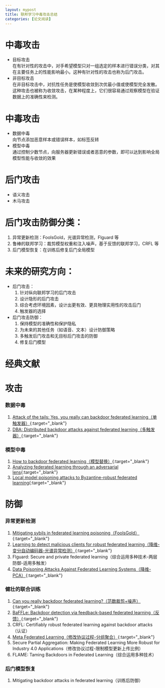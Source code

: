 ```yaml
---
layout: mypost
title: 联邦学习中毒攻击总结
categories: [论文阅读]
---
```


# 中毒攻击

+ 目标攻击  
在有针对性的攻击中，对手希望模型只对一组选定的样本进行错误分类，对其在主要任务上的性能影响最小。这种有针对性的攻击也称为后门攻击。
+ 非目标攻击  
在非目标攻击中，对抗性任务是使模型收敛到次优最小值或使模型完全发散。 这种攻击也被称为收敛攻击，在某种程度上，它们很容易通过观察模型在验证数据上的准确性来检测。

# 中毒攻击

+ 数据中毒  
向节点添加恶意样本或错误样本，如标签反转
+ 模型中毒  
通过控制少数节点，向服务器更新错误或者恶意的参数，即可以达到影响全局模型性能与收敛的效果

# 后门攻击

+ 语义攻击
+ 木马攻击

# 后门攻击防御分类：
  1. 异常更新检测：FoolsGold，光谱异常检测，Flguard 等
  2. 鲁棒的联邦学习：裁剪模型权重和注入噪声，基于反馈的联邦学习，CRFL 等
  3. 后门模型恢复：在训练后修复后门全局模型

# 未来的研究方向：
+ 后门攻击：
  1. 针对纵向联邦学习的后门攻击
  2. 设计隐形的后门攻击
  3. 综合考虑环境因素，设计出更有效、更具物理实用性的攻击后门
  4. 触发器的选择
+ 后门攻击防御：
  1. 保持模型的准确性和保护隐私
  2. 为未来的其他任务（如语音、文本）设计防御策略
  3. 多触发后门攻击和无目标后门攻击的防御
  4. 修复后门模型

# 经典文献

# 攻击

### 数据中毒

1. [Attack of the tails: Yes, you really can backdoor federated learning（单触发器）](https://caiji-bai.github.io/posts/2022/05/24/Attack-of-the-Tails-Yes,-You-Really-Can-Backdoor-Federated-Learning.html){:target="_blank"}
2. [DBA: Distributed backdoor attacks against federated learning（多触发器）](https://caiji-bai.github.io/posts/2022/07/16/DBA-Distributed-Backdoor-Attacks-against-Federated-Learning.html){:target="_blank"}

### 模型中毒

1. [How to backdoor federated learning（模型替换）](https://caiji-bai.github.io/posts/2022/05/15/How-to-Backdoor-Federated-Learning.html){:target="_blank"}
2. [Analyzing federated learning through an adversarial lens](https://caiji-bai.github.io/posts/2022/07/05/Analyzing-Federated-Learning-through-an-Adversarial-Lens.html){:target="_blank"}
3. [Local model poisoning attacks to Byzantine-robust federated learning](https://caiji-bai.github.io/posts/2022/06/14/Local-Model-Poisoning-Attacks-to-Byzantine-Robust-Federated-Learning.html){:target="_blank"}

# 防御

### 异常更新检测

1. [Mitigating sybils in federated learning poisoning（FoolsGold）](https://caiji-bai.github.io/posts/2022/04/04/Mitigating-Sybils-in-Federated-Learning-Poisoning.html){:target="_blank"}
2. [Learning to detect malicious clients for robust federated learning（降维-变分自动编码器-光谱异常检测）](https://caiji-bai.github.io/posts/2022/06/28/Learning-to-Detect-Malicious-Clients-for-Robust-Federated-Learning.html){:target="_blank"}
3. Flguard: Secure and private federated learning（综合运用多种技术-两层防御-适用多触发）
4. [Data Poisoning Attacks Against Federated Learning Systems（降维-PCA）](https://caiji-bai.github.io/posts/2022/07/09/Data-Poisoning-Attacks-Against-Federated-Learning-Systems.html){:target="_blank"}

### 健壮的联合训练

1. [Can you really backdoor federated learning?（范数裁剪+噪声）](https://caiji-bai.github.io/posts/2022/05/21/Can-You-Really-Backdoor-Federated-Learning.html){:target="_blank"}
2. [BaFFLe: Backdoor detection via feedback-based federated learning（反馈）](https://caiji-bai.github.io/posts/2022/07/19/BaFFLe-Backdoor-Detection-via-Feedback-based-Federated-Learning.html){:target="_blank"}
3. CRFL: Certiﬁably robust federated learning against backdoor attacks（认证）
4. [Meta Federated Learning（修改协议过程-分组聚合）](https://caiji-bai.github.io/posts/2022/07/12/Meta-Federated-Learning.html){:target="_blank"}
5. Secure Partial Aggregation: Making Federated Learning More Robust for Industry 4.0 Applications（修改协议过程-限制模型更新上传比例）
6. FLAME: Taming Backdoors in Federated Learning（综合运用多种技术）

### 后门模型恢复

1. Mitigating backdoor attacks in federated learning（训练后防御）